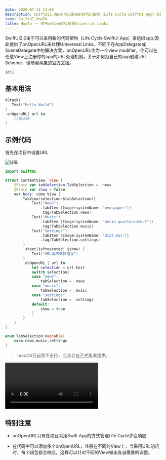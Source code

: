 ```yaml
---
date: 2020-07-11 13:00
description: SwiftUI2.0由于可以采用新的代码架构（Life Cycle SwiftUI App）来组织app,因此提供了onOpenURL来处理Univeresal Links。不同于在AppDelegate或SceneDelegate中的解决方案，onOpenURL作为一个view modifier，你可以在任意View上注册你的app的URL处理机制。
tags: SwiftUI,HowTo
title: HowTo —— 使用onOpenURL处理Universal Links
---
```



SwiftUI2.0由于可以采用新的代码架构（Life Cycle SwiftUI App）来组织app,因此提供了onOpenURL来处理Univeresal Links。不同于在AppDelegate或SceneDelegate中的解决方案，onOpenURL作为一个view modifier，你可以在任意View上注册你的app的URL处理机制。关于如何为自己的app创建URL Scheme，请参阅[苹果的官方文档](https://developer.apple.com/documentation/uikit/inter-process_communication/allowing_apps_and_websites_to_link_to_your_content/defining_a_custom_url_scheme_for_your_app)。

```responser
id:1
```

## 基本用法 ##

```swift
VStack{
   Text("Hello World")
}
.onOpenURL{ url in
    //做点啥
}
```

## 示例代码 ##

首先在项目中设置URL

![URL](https://cdn.fatbobman.com/howto-swiftui-onOpenURL-URL.png)

```swift
import SwiftUI

struct ContentView: View {
    @State var tabSelection:TabSelection = .news
    @State var show = false
    var body: some View {
        TabView(selection:$tabSelection){
            Text("News")
                .tabItem {Image(systemName: "newspaper")}
                .tag(TabSelection.news)
            Text("Music")
                .tabItem {Image(systemName: "music.quarternote.3")}
                .tag(TabSelection.music)
            Text("Settings")
                .tabItem {Image(systemName: "dial.max")}
                .tag(TabSelection.settings)
        }
        .sheet(isPresented: $show) {
            Text("URL调用参数错误")
        }
        .onOpenURL { url in
            let selection = url.host
            switch selection{
            case "news":
                tabSelection = .news
            case "music":
                tabSelection = .music
            case "settings":
                tabSelection = .settings
            default:
                show = true
            }
        }
    }
}

enum TabSelection:Hashable{
    case news,music,settings
}
```

> macOS目前暂不支持，应该会在正式版本提供。

<video src="https://cdn.fatbobman.com/howto-swiftui-onOpenURL-video.mp4" controls = "controls">你的浏览器不支持本视频</video>

## 特别注意 ##

* onOpenURL只有在项目采用Swift App的方式管理Life Cycle才会响应

* 在代码中可以添加多个onOpenURL，注册在不同的View上，当采用URL访问时，每个闭包都会响应。这样可以针对不同的View做出各自需要的调整。
